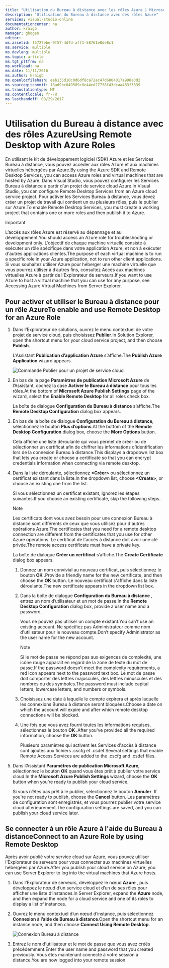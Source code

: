 ```yaml
---
title: "Utilisation du Bureau à distance avec les rôles Azure | Microsoft Docs"
description: "Utilisation du Bureau à distance avec des rôles Azure"
services: visual-studio-online
documentationcenter: na
author: kraigb
manager: ghogen
editor: 
ms.assetid: f5727ebe-9f57-4d7d-aff1-58761e8de8c1
ms.service: multiple
ms.devlang: multiple
ms.topic: article
ms.tgt_pltfrm: na
ms.workload: na
ms.date: 11/11/2016
ms.author: kraigb
ms.openlocfilehash: eab135d10c0d6df8ca72ac47d6804017a998a3d2
ms.sourcegitcommit: 18ad9bc049589c8e44ed277f8f43dcaa483f3339
ms.translationtype: MT
ms.contentlocale: fr-FR
ms.lasthandoff: 08/29/2017
---
```

# <a name="using-remote-desktop-with-azure-roles"></a><span data-ttu-id="79a63-103">Utilisation du Bureau à distance avec des rôles Azure</span><span class="sxs-lookup"><span data-stu-id="79a63-103">Using Remote Desktop with Azure Roles</span></span>
<span data-ttu-id="79a63-104">En utilisant le kit de développement logiciel (SDK) Azure et les Services Bureau à distance, vous pouvez accéder aux rôles Azure et aux machines virtuelles hébergées par Azure.</span><span class="sxs-lookup"><span data-stu-id="79a63-104">By using the Azure SDK and Remote Desktop Services, you can access Azure roles and virtual machines that are hosted by Azure.</span></span> <span data-ttu-id="79a63-105">Dans Visual Studio, vous pouvez configurer les Services Bureau à distance à partir d’un projet de service cloud Azure.</span><span class="sxs-lookup"><span data-stu-id="79a63-105">In Visual Studio, you can configure Remote Desktop Services from an Azure cloud service project.</span></span> <span data-ttu-id="79a63-106">Pour activer les Services Bureau à distance, vous devez créer un projet de travail qui contient un ou plusieurs rôles, puis le publier sur Azure.</span><span class="sxs-lookup"><span data-stu-id="79a63-106">To enable Remote Desktop Services, you must create a working project that contains one or more roles and then publish it to Azure.</span></span>

> [!IMPORTANT]
> <span data-ttu-id="79a63-107">L’accès aux rôles Azure est réservé au dépannage et au développement.</span><span class="sxs-lookup"><span data-stu-id="79a63-107">You should access an Azure role for troubleshooting or development only.</span></span> <span data-ttu-id="79a63-108">L'objectif de chaque machine virtuelle consiste à exécuter un rôle spécifique dans votre application Azure, et non à exécuter d'autres applications clientes.</span><span class="sxs-lookup"><span data-stu-id="79a63-108">The purpose of each virtual machine is to run a specific role in your Azure application, not to run other client applications.</span></span> <span data-ttu-id="79a63-109">Si vous souhaitez utiliser Azure pour héberger une machine virtuelle que vous pourrez utiliser à d’autres fins, consultez Accès aux machines virtuelles Azure à partir de l'Explorateur de serveurs.</span><span class="sxs-lookup"><span data-stu-id="79a63-109">If you want to use Azure to host a virtual machine that you can use for any purpose, see Accessing Azure Virtual Machines from Server Explorer.</span></span>
> 
> 

## <a name="to-enable-and-use-remote-desktop-for-an-azure-role"></a><span data-ttu-id="79a63-110">Pour activer et utiliser le Bureau à distance pour un rôle Azure</span><span class="sxs-lookup"><span data-stu-id="79a63-110">To enable and use Remote Desktop for an Azure Role</span></span>
1. <span data-ttu-id="79a63-111">Dans l’Explorateur de solutions, ouvrez le menu contextuel de votre projet de service cloud, puis choisissez **Publier**.</span><span class="sxs-lookup"><span data-stu-id="79a63-111">In Solution Explorer, open the shortcut menu for your cloud service project, and then choose **Publish**.</span></span>
   
    <span data-ttu-id="79a63-112">L’Assistant **Publication d’application Azure** s’affiche.</span><span class="sxs-lookup"><span data-stu-id="79a63-112">The **Publish Azure Application** wizard appears.</span></span>
   
    ![Commande Publier pour un projet de service cloud](./media/vs-azure-tools-remote-desktop-roles/IC799161.png)
2. <span data-ttu-id="79a63-114">En bas de la page **Paramètres de publication Microsoft Azure** de l’Assistant, cochez la case **Activer le Bureau à distance** pour tous les rôles.</span><span class="sxs-lookup"><span data-stu-id="79a63-114">At the bottom of **Microsoft Azure Publish Settings** page of the wizard, select the **Enable Remote Desktop** for all roles check box.</span></span> 
   
    <span data-ttu-id="79a63-115">La boîte de dialogue **Configuration du Bureau à distance** s’affiche.</span><span class="sxs-lookup"><span data-stu-id="79a63-115">The **Remote Desktop Configuration** dialog box appears.</span></span>
3. <span data-ttu-id="79a63-116">En bas de la boîte de dialogue **Configuration du Bureau à distance**, sélectionnez le bouton **Plus d’options**.</span><span class="sxs-lookup"><span data-stu-id="79a63-116">At the bottom of the **Remote Desktop Configuration** dialog box, choose the **More Options** button.</span></span> 
   
    <span data-ttu-id="79a63-117">Cela affiche une liste déroulante qui vous permet de créer ou de sélectionner un certificat afin de chiffrer les informations d'identification lors de la connexion Bureau à distance.</span><span class="sxs-lookup"><span data-stu-id="79a63-117">This displays a dropdown list box that lets you create or choose a certificate so that you can encrypt credentials information when connecting via remote desktop.</span></span>
4. <span data-ttu-id="79a63-118">Dans la liste déroulante, sélectionnez **&lt;Créer>** ou sélectionnez un certificat existant dans la liste.</span><span class="sxs-lookup"><span data-stu-id="79a63-118">In the dropdown list, choose **&lt;Create>**, or choose an existing one from the list.</span></span> 
   
    <span data-ttu-id="79a63-119">Si vous sélectionnez un certificat existant, ignorez les étapes suivantes.</span><span class="sxs-lookup"><span data-stu-id="79a63-119">If you choose an existing certificate, skip the following steps.</span></span>
   
   > [!NOTE]
   > <span data-ttu-id="79a63-120">Les certificats dont vous avez besoin pour une connexion Bureau à distance sont différents de ceux que vous utilisez pour d'autres opérations Azure.</span><span class="sxs-lookup"><span data-stu-id="79a63-120">The certificates that you need for a remote desktop connection are different from the certificates that you use for other Azure operations.</span></span> <span data-ttu-id="79a63-121">Le certificat de l'accès à distance doit avoir une clé privée.</span><span class="sxs-lookup"><span data-stu-id="79a63-121">The remote access certificate must have a private key.</span></span>
   > 
   > 
   
    <span data-ttu-id="79a63-122">La boîte de dialogue **Créer un certificat** s’affiche.</span><span class="sxs-lookup"><span data-stu-id="79a63-122">The **Create Certificate** dialog box appears.</span></span>
   
   1. <span data-ttu-id="79a63-123">Donnez un nom convivial au nouveau certificat, puis sélectionnez le bouton **OK** .</span><span class="sxs-lookup"><span data-stu-id="79a63-123">Provide a friendly name for the new certificate, and then choose the **OK** button.</span></span> <span data-ttu-id="79a63-124">Le nouveau certificat s'affiche dans la liste déroulante.</span><span class="sxs-lookup"><span data-stu-id="79a63-124">The new certificate appears in the dropdown list box.</span></span>
   2. <span data-ttu-id="79a63-125">Dans la boîte de dialogue **Configuration du Bureau à distance** , entrez un nom d’utilisateur et un mot de passe.</span><span class="sxs-lookup"><span data-stu-id="79a63-125">In the **Remote Desktop Configuration** dialog box, provide a user name and a password.</span></span>
      
       <span data-ttu-id="79a63-126">Vous ne pouvez pas utiliser un compte existant.</span><span class="sxs-lookup"><span data-stu-id="79a63-126">You can’t use an existing account.</span></span> <span data-ttu-id="79a63-127">Ne spécifiez pas Administrateur comme nom d'utilisateur pour le nouveau compte.</span><span class="sxs-lookup"><span data-stu-id="79a63-127">Don’t specify Administrator as the user name for the new account.</span></span>
      
      > [!NOTE]
      > <span data-ttu-id="79a63-128">Si le mot de passe ne répond pas aux exigences de complexité, une icône rouge apparaît en regard de la zone de texte du mot de passe.</span><span class="sxs-lookup"><span data-stu-id="79a63-128">If the password doesn’t meet the complexity requirements, a red icon appears next to the password text box.</span></span> <span data-ttu-id="79a63-129">Le mot de passe doit comporter des lettres majuscules, des lettres minuscules et des nombres ou des symboles.</span><span class="sxs-lookup"><span data-stu-id="79a63-129">The password must include capital letters, lowercase letters, and numbers or symbols.</span></span>
      > 
      > 
   3. <span data-ttu-id="79a63-130">Choisissez une date à laquelle le compte expirera et après laquelle les connexions Bureau à distance seront bloquées.</span><span class="sxs-lookup"><span data-stu-id="79a63-130">Choose a date on which the account will expire and after which remote desktop connections will be blocked.</span></span>
   4. <span data-ttu-id="79a63-131">Une fois que vous avez fourni toutes les informations requises, sélectionnez le bouton **OK** .</span><span class="sxs-lookup"><span data-stu-id="79a63-131">After you've provided all the required information, choose the **OK** button.</span></span>
      
       <span data-ttu-id="79a63-132">Plusieurs paramètres qui activent les Services d'accès à distance sont ajoutés aux fichiers .cscfg et .csdef.</span><span class="sxs-lookup"><span data-stu-id="79a63-132">Several settings that enable Remote Access Services are added to the .cscfg and .csdef files.</span></span>
5. <span data-ttu-id="79a63-133">Dans l’Assistant **Paramètres de publication Microsoft Azure**, sélectionnez le bouton **OK** quand vous êtes prêt à publier votre service cloud.</span><span class="sxs-lookup"><span data-stu-id="79a63-133">In the **Microsoft Azure Publish Settings** wizard, choose the **OK** button when you’re ready to publish your cloud service.</span></span>
   
    <span data-ttu-id="79a63-134">Si vous n’êtes pas prêt à le publier, sélectionnez le bouton **Annuler** .</span><span class="sxs-lookup"><span data-stu-id="79a63-134">If you're not ready to publish, choose the **Cancel** button.</span></span> <span data-ttu-id="79a63-135">Les paramètres de configuration sont enregistrés, et vous pourrez publier votre service cloud ultérieurement.</span><span class="sxs-lookup"><span data-stu-id="79a63-135">The configuration settings are saved, and you can publish your cloud service later.</span></span>

## <a name="connect-to-an-azure-role-by-using-remote-desktop"></a><span data-ttu-id="79a63-136">Se connecter à un rôle Azure à l'aide du Bureau à distance</span><span class="sxs-lookup"><span data-stu-id="79a63-136">Connect to an Azure Role by using Remote Desktop</span></span>
<span data-ttu-id="79a63-137">Après avoir publié votre service cloud sur Azure, vous pouvez utiliser l'Explorateur de serveurs pour vous connecter aux machines virtuelles hébergées par Azure.</span><span class="sxs-lookup"><span data-stu-id="79a63-137">After you publish your cloud service on Azure, you can use Server Explorer to log into the virtual machines that Azure hosts.</span></span> 

1. <span data-ttu-id="79a63-138">Dans l’Explorateur de serveurs, développez le nœud **Azure** , puis développez le nœud d’un service cloud et d’un de ses rôles pour afficher une liste d’instances.</span><span class="sxs-lookup"><span data-stu-id="79a63-138">In Server Explorer, expand the **Azure** node, and then expand the node for a cloud service and one of its roles to display a list of instances.</span></span>
2. <span data-ttu-id="79a63-139">Ouvrez le menu contextuel d’un nœud d’instance, puis sélectionnez **Connexion à l’aide de Bureau à distance**.</span><span class="sxs-lookup"><span data-stu-id="79a63-139">Open the shortcut menu for an instance node, and then choose **Connect Using Remote Desktop**.</span></span>
   
    ![Connexion Bureau à distance](./media/vs-azure-tools-remote-desktop-roles/IC799162.png)
3. <span data-ttu-id="79a63-141">Entrez le nom d'utilisateur et le mot de passe que vous avez créés précédemment.</span><span class="sxs-lookup"><span data-stu-id="79a63-141">Enter the user name and password that you created previously.</span></span> <span data-ttu-id="79a63-142">Vous êtes maintenant connecté à votre session à distance.</span><span class="sxs-lookup"><span data-stu-id="79a63-142">You are now logged into your remote session.</span></span>

